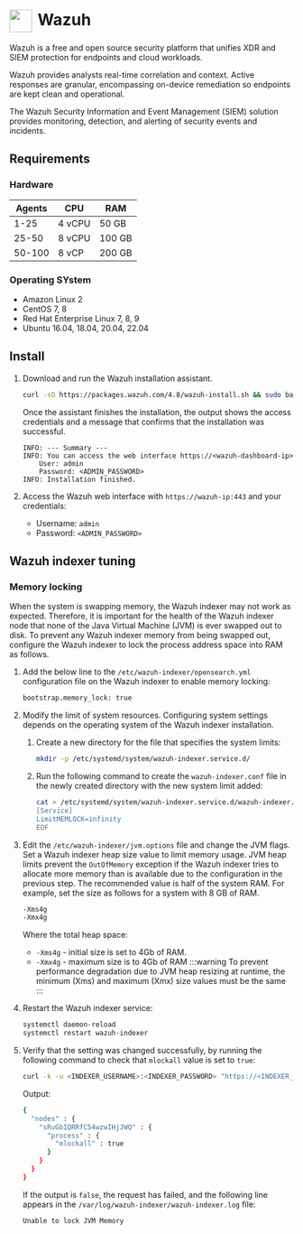 # <img src="/wazuh-icon.png" width="40" height="40" style="display:inline-block; vertical-align: middle; margin-right: 10px">Wazuh <Badge type="info" text="system" style=" position: relative; float: right;" />

Wazuh is a free and open source security platform that unifies XDR and SIEM protection for endpoints and cloud workloads.

Wazuh provides analysts real-time correlation and context. Active responses are granular, encompassing on-device remediation so endpoints are kept clean and operational.

The Wazuh Security Information and Event Management (SIEM) solution provides monitoring, detection, and alerting of security events and incidents.

## Requirements

### Hardware

| Agents     | CPU    | RAM  | 
| ---------- | ----   | ---- |
| 1-25       | 4 vCPU | 50 GB |
| 25-50      | 8 vCPU | 100 GB |
| 50-100     | 8 vCP  | 200 GB |

### Operating SYstem


- Amazon Linux 2
- CentOS 7, 8
- Red Hat Enterprise Linux 7, 8, 9
- Ubuntu 16.04, 18.04, 20.04, 22.04

## Install
1. Download and run the Wazuh installation assistant.
    ```bash
    curl -sO https://packages.wazuh.com/4.8/wazuh-install.sh && sudo bash ./wazuh-install.sh -a

    ```
    Once the assistant finishes the installation, the output shows the access credentials and a message that confirms that the installation was successful.

    ```bash{4}
    INFO: --- Summary ---
    INFO: You can access the web interface https://<wazuh-dashboard-ip>
        User: admin
        Password: <ADMIN_PASSWORD>
    INFO: Installation finished.
    ```
2. Access the Wazuh web interface with <code>https://wazuh-ip:443</code> and your credentials:
    - Username: <code>admin</code>
    - Password: <code>\<ADMIN_PASSWORD\></code>

## Wazuh indexer tuning
### Memory locking

When the system is swapping memory, the Wazuh indexer may not work as expected. Therefore, it is important for the health of the Wazuh indexer node that none of the Java Virtual Machine (JVM) is ever swapped out to disk. To prevent any Wazuh indexer memory from being swapped out, configure the Wazuh indexer to lock the process address space into RAM as follows.

1. Add the below line to the <code>/etc/wazuh-indexer/opensearch.yml</code> configuration file on the Wazuh indexer to enable memory locking:
    ```bash
    bootstrap.memory_lock: true
    ```
2. Modify the limit of system resources. Configuring system settings depends on the operating system of the Wazuh indexer installation.

    1. Create a new directory for the file that specifies the system limits:
        ```bash
        mkdir -p /etc/systemd/system/wazuh-indexer.service.d/
        ```
    2. Run the following command to create the <code>wazuh-indexer.conf</code> file in the newly created directory with the new system limit added:
        ```bash
        cat > /etc/systemd/system/wazuh-indexer.service.d/wazuh-indexer.conf << EOF
        [Service]
        LimitMEMLOCK=infinity
        EOF
        ```
3. Edit the <code>/etc/wazuh-indexer/jvm.options</code> file and change the JVM flags. Set a Wazuh indexer heap size value to limit memory usage. JVM heap limits prevent the <code>OutOfMemory</code> exception if the Wazuh indexer tries to allocate more memory than is available due to the configuration in the previous step. The recommended value is half of the system RAM. For example, set the size as follows for a system with 8 GB of RAM.
    ```bash
    -Xms4g
    -Xmx4g
    ```

    Where the total heap space:
    - <code>-Xms4g</code> - initial size is set to 4Gb of RAM.
    - <code>-Xmx4g</code> - maximum size is to 4Gb of RAM
    :::warning
    To prevent performance degradation due to JVM heap resizing at runtime, the minimum (Xms) and maximum (Xmx) size values must be the same
    :::
4. Restart the Wazuh indexer service:
    ```bash
    systemctl daemon-reload
    systemctl restart wazuh-indexer
    ```
5. Verify that the setting was changed successfully, by running the following command to check that <code>mlockall</code> value is set to <code>true</code>:
    ```bash
    curl -k -u <INDEXER_USERNAME>:<INDEXER_PASSWORD> "https://<INDEXER_IP_ADDRESS>:9200/_nodes?filter_path=**.mlockall&pretty"
    ```

    Output:
    ```bash
    {
      "nodes" : {
        "sRuGbIQRRfC54wzwIHjJWQ" : {
          "process" : {
            "mlockall" : true
          }
        }
      }
    }
    ```
    If the output is <code>false</code>, the request has failed, and the following line appears in the <code>/var/log/wazuh-indexer/wazuh-indexer.log</code> file:
    ```bash
    Unable to lock JVM Memory
    ```